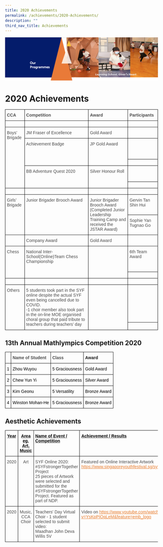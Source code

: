 ```yaml
---
title: 2020 Achievements
permalink: /achievements/2020-Achievements/
description: ""
third_nav_title: Achievements
---
```


![](/images/OurProgrammes.png)

2020 Achievements
=================

<style type="text/css">
.tg  {border-collapse:collapse;border-spacing:0;}
.tg td{border-color:black;border-style:solid;border-width:1px;font-family:Arial, sans-serif;font-size:14px;
  overflow:hidden;padding:10px 5px;word-break:normal;}
.tg th{border-color:black;border-style:solid;border-width:1px;font-family:Arial, sans-serif;font-size:14px;
  font-weight:normal;overflow:hidden;padding:10px 5px;word-break:normal;}
.tg .tg-q6nq{color:#4C4C4C;text-align:left;vertical-align:top}
.tg .tg-gpqx{color:#4C4C4C;font-weight:bold;text-align:left;vertical-align:top}
</style>
<table class="tg">
<thead>
  <tr>
    <th class="tg-gpqx">CCA</th>
    <th class="tg-gpqx">Competition</th>
    <th class="tg-gpqx">Award</th>
    <th class="tg-gpqx">Participants</th>
  </tr>
</thead>
<tbody>
  <tr>
    <td class="tg-gpqx"> </td>
    <td class="tg-gpqx"> </td>
    <td class="tg-gpqx"> </td>
    <td class="tg-gpqx"> </td>
  </tr>
  <tr>
    <td class="tg-q6nq" rowspan="5">Boys’ Brigade</td>
    <td class="tg-q6nq">JM Fraser of Excellence</td>
    <td class="tg-q6nq">Gold Award</td>
    <td class="tg-q6nq"> </td>
  </tr>
  <tr>
    <td class="tg-q6nq" rowspan="2">Achievement Badge</td>
    <td class="tg-q6nq" rowspan="2">JP Gold Award</td>
    <td class="tg-q6nq"> <br> <br> <br> </td>
  </tr>
  <tr>
    <td class="tg-q6nq"> </td>
  </tr>
  <tr>
    <td class="tg-q6nq" rowspan="2">BB Adventure Quest 2020</td>
    <td class="tg-q6nq" rowspan="2">Silver Honour Roll</td>
    <td class="tg-q6nq"> <br> <br> </td>
  </tr>
  <tr>
    <td class="tg-q6nq"> </td>
  </tr>
  <tr>
    <td class="tg-q6nq"> </td>
    <td class="tg-q6nq"> </td>
    <td class="tg-q6nq"> </td>
    <td class="tg-q6nq"> </td>
  </tr>
  <tr>
    <td class="tg-q6nq" rowspan="2">Girls’ Brigade</td>
    <td class="tg-q6nq" rowspan="2">Junior Brigader Brooch Award</td>
    <td class="tg-q6nq" rowspan="2">Junior Brigader Brooch Award<br>(Completed Junior Leadership Training Camp and received the JSTAR Award)</td>
    <td class="tg-q6nq">Gervin Tan Shin Hui</td>
  </tr>
  <tr>
    <td class="tg-q6nq">Sophie Yan Tugnao Go</td>
  </tr>
  <tr>
    <td class="tg-q6nq"> </td>
    <td class="tg-q6nq">Company Award</td>
    <td class="tg-q6nq">Gold Award</td>
    <td class="tg-q6nq"> </td>
  </tr>
  <tr>
    <td class="tg-q6nq" rowspan="2">Chess</td>
    <td class="tg-q6nq" rowspan="2">National Inter-School(Online)Team Chess Championship<br> </td>
    <td class="tg-q6nq" rowspan="2"> <br></td>
    <td class="tg-q6nq">6th Team Award<br> <br> <br> </td>
  </tr>
  <tr>
    <td class="tg-q6nq"> </td>
  </tr>
  <tr>
    <td class="tg-q6nq"> </td>
    <td class="tg-q6nq"> </td>
    <td class="tg-q6nq"> </td>
    <td class="tg-q6nq"> </td>
  </tr>
  <tr>
    <td class="tg-q6nq" rowspan="2">Others</td>
    <td class="tg-q6nq" rowspan="2">5 students took part in the SYF online despite the actual SYF even being cancelled due to COVID.<br>-1 choir member also took part in the on-line MOE organised choral group that paid tribute to teachers during teachers’ day</td>
    <td class="tg-q6nq" rowspan="2"> <br></td>
    <td class="tg-q6nq"> <br> <br> <br> <br> <br> </td>
  </tr>
  <tr>
    <td class="tg-q6nq"> </td>
  </tr>
</tbody>
</table>

13th Annual Mathlympics Competition 2020
----------------------------------------

<style type="text/css">
.tg  {border-collapse:collapse;border-spacing:0;}
.tg td{border-color:black;border-style:solid;border-width:1px;font-family:Arial, sans-serif;font-size:14px;
  overflow:hidden;padding:10px 5px;word-break:normal;}
.tg th{border-color:black;border-style:solid;border-width:1px;font-family:Arial, sans-serif;font-size:14px;
  font-weight:normal;overflow:hidden;padding:10px 5px;word-break:normal;}
.tg .tg-q6nq{color:#4C4C4C;text-align:left;vertical-align:top}
.tg .tg-1wig{font-weight:bold;text-align:left;vertical-align:top}
.tg .tg-gpqx{color:#4C4C4C;font-weight:bold;text-align:left;vertical-align:top}
</style>
<table class="tg">
<thead>
  <tr>
    <th class="tg-gpqx"></th>
    <th class="tg-gpqx">Name of Student</th>
    <th class="tg-gpqx">Class</th>
    <th class="tg-1wig">Award</th>
  </tr>
</thead>
<tbody>
  <tr>
    <td class="tg-q6nq"><span style="color:black">1</span></td>
    <td class="tg-q6nq"><span style="color:black">Zhou Wuyou</span></td>
    <td class="tg-q6nq"><span style="color:black">5 Graciousness</span></td>
    <td class="tg-q6nq"><span style="color:black">Gold Award</span></td>
  </tr>
  <tr>
    <td class="tg-q6nq"><span style="color:black">2</span></td>
    <td class="tg-q6nq"><span style="color:black">Chew Yun Yi</span></td>
    <td class="tg-q6nq"><span style="color:black">5 Graciousness</span></td>
    <td class="tg-q6nq"><span style="color:black">Silver Award</span></td>
  </tr>
  <tr>
    <td class="tg-q6nq"><span style="color:black">3</span></td>
    <td class="tg-q6nq"><span style="color:black">Kim Geonu</span></td>
    <td class="tg-q6nq"><span style="color:black">5 Versatility</span></td>
    <td class="tg-q6nq"><span style="color:black">Bronze Award</span></td>
  </tr>
  <tr>
    <td class="tg-q6nq"><span style="color:black">4</span></td>
    <td class="tg-q6nq"><span style="color:black">Winston Mohan-He</span></td>
    <td class="tg-q6nq"><span style="color:black">5 Graciousness</span></td>
    <td class="tg-q6nq"><span style="color:black">Bronze Award</span></td>
  </tr>
</tbody>
</table>

Aesthetic Achievements
----------------------

<style type="text/css">
.tg  {border-collapse:collapse;border-spacing:0;}
.tg td{border-color:black;border-style:solid;border-width:1px;font-family:Arial, sans-serif;font-size:14px;
  overflow:hidden;padding:10px 5px;word-break:normal;}
.tg th{border-color:black;border-style:solid;border-width:1px;font-family:Arial, sans-serif;font-size:14px;
  font-weight:normal;overflow:hidden;padding:10px 5px;word-break:normal;}
.tg .tg-q6nq{color:#4C4C4C;text-align:left;vertical-align:top}
.tg .tg-jvn1{color:#4C4C4C;font-weight:bold;text-align:left;text-decoration:underline;vertical-align:top}
.tg .tg-8dwo{color:#4C4C4C;text-align:center;vertical-align:top}
.tg .tg-cjvl{color:#4C4C4C;font-weight:bold;text-align:center;text-decoration:underline;vertical-align:top}
</style>
<table class="tg">
<thead>
  <tr>
    <th class="tg-cjvl"><span style="color:black">Year</span></th>
    <th class="tg-cjvl"><span style="color:black">Area eg. Art, Music</span></th>
    <th class="tg-jvn1"><span style="color:black">Name of Event / Competition</span></th>
    <th class="tg-jvn1"><span style="color:black">Achievement / Results</span></th>
  </tr>
</thead>
<tbody>
  <tr>
    <td class="tg-8dwo">2020</td>
    <td class="tg-8dwo">Art</td>
    <td class="tg-q6nq">SYF Online 2020: #SYFstrongerTogether Project<br>25 pieces of Artwork were selected and submitted for the #SYFstrongerTogether Project. Featured as part of NDP.</td>
    <td class="tg-q6nq">Featured on Online Interactive Artwork <a href="https://www.singaporeyouthfestival.sg/syf/public/"><span style="text-decoration:underline;color:#E77A2A">https://www.singaporeyouthfestival.sg/syf/public/</span></a></td>
  </tr>
  <tr>
    <td class="tg-8dwo">2020</td>
    <td class="tg-8dwo">Music, CCA Choir</td>
    <td class="tg-q6nq">Teachers' Day Virtual Choir - 1 student selected to submit video:<br>Maadhan John Deva Willis 5V</td>
    <td class="tg-q6nq">Video on <a href="https://www.youtube.com/watch?v=YsKpPIOqLeM&feature=emb_logo"><span style="text-decoration:underline;color:#E77A2A">https://www.youtube.com/watch?v=YsKpPIOqLeM&amp;feature=emb_logo</span></a></td>
  </tr>
</tbody>
</table>